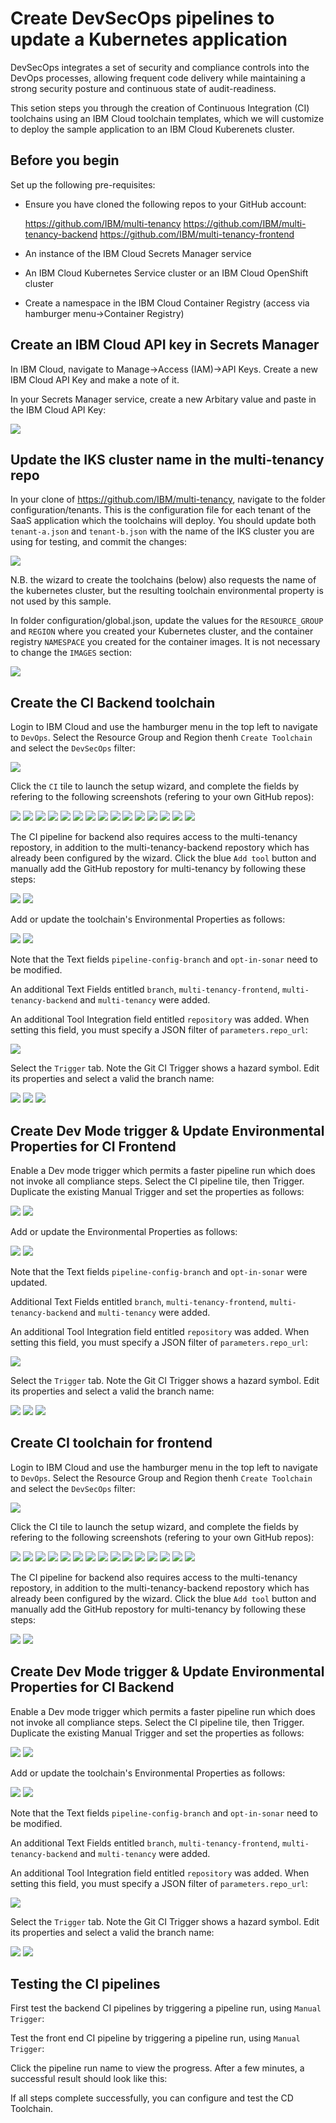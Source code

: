 # Create DevSecOps pipelines to update a Kubernetes application 

DevSecOps integrates a set of security and compliance controls into the DevOps processes, allowing frequent code delivery while maintaining a strong security posture and continuous state of audit-readiness.

This setion steps you through the creation of Continuous Integration (CI) toolchains using an IBM Cloud toolchain templates, which we will customize to deploy the sample application to an IBM Cloud Kuberenets cluster.

## Before you begin

Set up the following pre-requisites:

- Ensure you have cloned the following repos to your GitHub account:

    https://github.com/IBM/multi-tenancy
    https://github.com/IBM/multi-tenancy-backend
    https://github.com/IBM/multi-tenancy-frontend

- An instance of the IBM Cloud Secrets Manager service
- An IBM Cloud Kubernetes Service cluster or an IBM Cloud OpenShift cluster
- Create a namespace in the IBM Cloud Container Registry (access via hamburger menu->Container Registry)


## Create an IBM Cloud API key in Secrets Manager

In IBM Cloud, navigate to Manage->Access (IAM)->API Keys.  Create a new IBM Cloud API Key and make a note of it.

In your Secrets Manager service, create a new Arbitary value and paste in the IBM Cloud API Key:

![](/documentation/images/cicd-k8s/CI-Backend/3.png)


## Update the IKS cluster name in the multi-tenancy repo

In your clone of https://github.com/IBM/multi-tenancy, navigate to the folder configuration/tenants.  This is the configuration file for each tenant of the SaaS application which the toolchains will deploy.  You should update both `tenant-a.json` and `tenant-b.json` with the name of the IKS cluster you are using for testing, and commit the changes:

![](/documentation/images/cicd-k8s/CI-Backend/3a.png)

N.B. the wizard to create the toolchains (below) also requests the name of the kubernetes cluster, but the resulting toolchain environmental property is not used by this sample.

In folder configuration/global.json, update the values for the `RESOURCE_GROUP` and `REGION` where you created your Kubernetes cluster, and the container registry `NAMESPACE` you created for the container images.  It is not necessary to change the `IMAGES` section:

![](/documentation/images/cicd-k8s/CI-Backend/3b.png)


## Create the CI Backend toolchain

Login to IBM Cloud and use the hamburger menu in the top left to navigate to `DevOps`.  Select the Resource Group and Region thenh `Create Toolchain` and select the `DevSecOps` filter:

![](/documentation/images/cicd-k8s/CI-Backend/4.png)

Click the `CI` tile to launch the setup wizard, and complete the fields by refering to the following screenshots (refering to your own GitHub repos):

![](/documentation/images/cicd-k8s/CI-Backend/5.png)
![](/documentation/images/cicd-k8s/CI-Backend/6.png)
![](/documentation/images/cicd-k8s/CI-Backend/7.png)
![](/documentation/images/cicd-k8s/CI-Backend/8.png)
![](/documentation/images/cicd-k8s/CI-Backend/9.png)
![](/documentation/images/cicd-k8s/CI-Backend/10.png)
![](/documentation/images/cicd-k8s/CI-Backend/11.png)
![](/documentation/images/cicd-k8s/CI-Backend/12.png)
![](/documentation/images/cicd-k8s/CI-Backend/13.png)
![](/documentation/images/cicd-k8s/CI-Backend/14.png)
![](/documentation/images/cicd-k8s/CI-Backend/15.png)
![](/documentation/images/cicd-k8s/CI-Backend/16.png)
![](/documentation/images/cicd-k8s/CI-Backend/17.png)
![](/documentation/images/cicd-k8s/CI-Backend/18.png)
![](/documentation/images/cicd-k8s/CI-Backend/19.png)


The CI pipeline for backend also requires access to the multi-tenancy repostory, in addition to the multi-tenancy-backend repostory which has already been configured by the wizard.  Click the blue `Add tool` button and manually add the GitHub repostory for multi-tenancy by following these steps:

![](/documentation/images/cicd-k8s/CI-Backend/19a.png)
![](/documentation/images/cicd-k8s/CI-Backend/19b.png)

Add or update the toolchain's Environmental Properties as follows:

![](/documentation/images/cicd-k8s/CI-Backend/20.png)
![](/documentation/images/cicd-k8s/CI-Backend/21.png)

Note that the Text fields `pipeline-config-branch` and `opt-in-sonar` need to be modified.

An additional Text Fields entitled `branch`, `multi-tenancy-frontend`, `multi-tenancy-backend` and `multi-tenancy` were added.

An additional Tool Integration field entitled `repository` was added.  When setting this field, you must specify a JSON filter of `parameters.repo_url`:

![](/documentation/images/cicd-k8s/CI-Backend/21a.png)

Select the `Trigger` tab.  Note the Git CI Trigger shows a hazard symbol.  Edit its properties and select a valid the branch name:

![](/documentation/images/cicd-k8s/CI-Backend/22.png)
![](/documentation/images/cicd-k8s/CI-Backend/23.png)
![](/documentation/images/cicd-k8s/CI-Backend/24.png)

## Create Dev Mode trigger & Update Environmental Properties for CI Frontend

Enable a Dev mode trigger which permits a faster pipeline run which does not invoke all compliance steps.  Select the CI pipeline tile, then Trigger.  Duplicate the existing Manual Trigger and set the properties as follows:

![](/documentation/images/cicd-k8s/CI-Backend/25.png)
![](/documentation/images/cicd-k8s/CI-Backend/26.png)

Add or update the Environmental Properties as follows:

![](/documentation/images/cicd-k8s/CI-Frontend/.png)
![](/documentation/images/cicd-k8s/CI-Frontend/.png)

Note that the Text fields `pipeline-config-branch` and `opt-in-sonar` were updated.

Additional Text Fields entitled `branch`, `multi-tenancy-frontend`, `multi-tenancy-backend` and `multi-tenancy` were added.

An additional Tool Integration field entitled `repository` was added.  When setting this field, you must specify a JSON filter of `parameters.repo_url`:

![](/documentation/images/cicd-k8s/CI-Frontend/.png)

Select the `Trigger` tab.  Note the Git CI Trigger shows a hazard symbol.  Edit its properties and select a valid the branch name:

![](/documentation/images/cicd-k8s/CI-Frontend/22.png)
![](/documentation/images/cicd-k8s/CI-Frontend/23.png)
![](/documentation/images/cicd-k8s/CI-Frontend/24.png)



## Create CI toolchain for frontend

Login to IBM Cloud and use the hamburger menu in the top left to navigate to `DevOps`.  Select the Resource Group and Region thenh `Create Toolchain` and select the `DevSecOps` filter:

![](/documentation/images/cicd-k8s/CI-Backend/4.png)

Click the CI tile to launch the setup wizard, and complete the fields by refering to the following screenshots (refering to your own GitHub repos):

![](/documentation/images/cicd-k8s/CI-Frontend/1.png)
![](/documentation/images/cicd-k8s/CI-Frontend/2.png)
![](/documentation/images/cicd-k8s/CI-Frontend/3.png)
![](/documentation/images/cicd-k8s/CI-Frontend/4.png)
![](/documentation/images/cicd-k8s/CI-Frontend/5.png)
![](/documentation/images/cicd-k8s/CI-Frontend/6.png)
![](/documentation/images/cicd-k8s/CI-Frontend/7.png)
![](/documentation/images/cicd-k8s/CI-Frontend/8.png)
![](/documentation/images/cicd-k8s/CI-Frontend/9.png)
![](/documentation/images/cicd-k8s/CI-Frontend/10.png)
![](/documentation/images/cicd-k8s/CI-Frontend/11.png)
![](/documentation/images/cicd-k8s/CI-Frontend/12.png)
![](/documentation/images/cicd-k8s/CI-Frontend/13.png)
![](/documentation/images/cicd-k8s/CI-Frontend/14.png)
![](/documentation/images/cicd-k8s/CI-Frontend/15.png)

The CI pipeline for backend also requires access to the multi-tenancy repostory, in addition to the multi-tenancy-backend repostory which has already been configured by the wizard.  Click the blue `Add tool` button and manually add the GitHub repostory for multi-tenancy by following these steps:

![](/documentation/images/cicd-k8s/CI-Frontend/15a.png)
![](/documentation/images/cicd-k8s/CI-Frontend/15b.png)

## Create Dev Mode trigger & Update Environmental Properties for CI Backend

Enable a Dev mode trigger which permits a faster pipeline run which does not invoke all compliance steps.  Select the CI pipeline tile, then Trigger.  Duplicate the existing Manual Trigger and set the properties as follows:

![](/documentation/images/cicd-k8s/CI-Frontend/20.png)
![](/documentation/images/cicd-k8s/CI-Frontend/21.png)


Add or update the toolchain's Environmental Properties as follows:

![](/documentation/images/cicd-k8s/CI-Frontend/16.png)
![](/documentation/images/cicd-k8s/CI-Frontend/17.png)

Note that the Text fields `pipeline-config-branch` and `opt-in-sonar` need to be modified.

An additional Text Fields entitled `branch`, `multi-tenancy-frontend`, `multi-tenancy-backend` and `multi-tenancy` were added.

An additional Tool Integration field entitled `repository` was added.  When setting this field, you must specify a JSON filter of `parameters.repo_url`:

![](/documentation/images/cicd-k8s/CI-Frontend/17a.png)

Select the `Trigger` tab.  Note the Git CI Trigger shows a hazard symbol.  Edit its properties and select a valid the branch name:

![](/documentation/images/cicd-k8s/CI-Frontend/18.png)
![](/documentation/images/cicd-k8s/CI-Frontend/19.png)


## Testing the CI pipelines

First test the backend CI pipelines by triggering a pipeline run, using `Manual Trigger`:

Test the front end CI pipeline by triggering a pipeline run, using `Manual Trigger`:

Click the pipeline run name to view the progress.  After a few minutes, a successful result should look like this:

If all steps complete successfully, you can configure and test the CD Toolchain.

